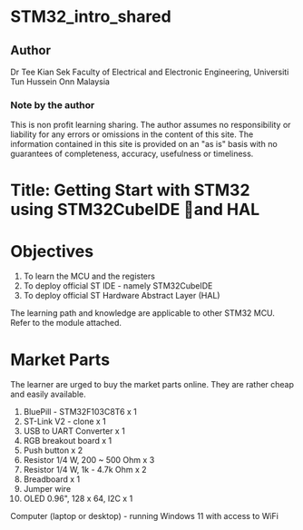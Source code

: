 # STM32_intro_shared
## Author
Dr Tee Kian Sek
Faculty of Electrical and Electronic Engineering, Universiti Tun Hussein Onn Malaysia

### Note by the author
This is non profit learning sharing. 
The author assumes no responsibility or liability for any errors or omissions in the content of this site. The information contained in this site is provided on an "as is" basis with no guarantees of completeness, accuracy, usefulness or timeliness.

# Title: Getting Start with STM32 using STM32CubeIDE and HAL

# Objectives
1. To learn the MCU and the registers
2. To deploy official ST IDE - namely STM32CubeIDE
3. To deploy official ST Hardware Abstract Layer (HAL)

The learning path and knowledge are applicable to other STM32 MCU.
Refer to the module attached. 

# Market Parts
The learner are urged to buy the market parts online. They are rather cheap and easily available.

1. BluePill - STM32F103C8T6 x 1
2. ST-Link V2 - clone x 1
3. USB to UART Converter x 1
4. RGB breakout board x 1
5. Push button x 2
6. Resistor 1/4 W, 200 ~ 500 Ohm x 3
7. Resistor 1/4 W, 1k - 4.7k Ohm x 2
8. Breadboard x 1
9. Jumper wire
10. OLED 0.96", 128 x 64, I2C x 1 

Computer (laptop or desktop) - running Windows 11
with access to WiFi

